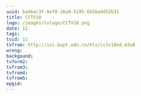 ```yaml
---
uuid: ba4bac3f-9af0-26a9-5195-6b5ba4d52b31
title: CCTV10
logo: /images/tvlogo/CCTV10.png
date: 11
tags:
tvid: 11
tvfrom: http://ivi.bupt.edu.cn/hls/cctv10hd.m3u8
wrong:
backgound:
tvform2:
tvfrom3:
tvfrom4:
tvfrom5:
epgid:
---
```


